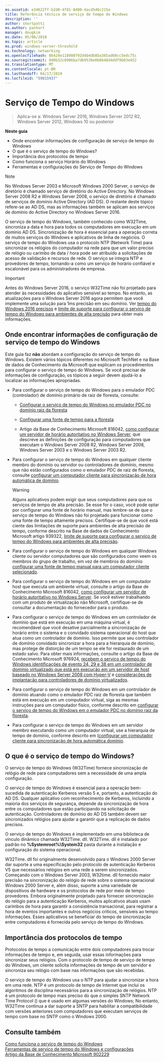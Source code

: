 ```yaml
---
ms.assetid: e34622ff-b2d0-4f81-8d00-dacd5d6c215e
title: Referência técnica de serviço de tempo do Windows
description: ''
author: shortpatti
ms.author: pashort
manager: dougkim
ms.date: 05/08/2018
ms.topic: article
ms.prod: windows-server-threshold
ms.technology: networking
ms.openlocfilehash: 0b424e118980792d4b4db8ba365ad60cc5edc75c
ms.sourcegitcommit: 0d0b32c8986ba7db9536e0b8648d4ddf9b03e452
ms.translationtype: MT
ms.contentlocale: pt-BR
ms.lasthandoff: 04/17/2019
ms.locfileid: "59815937"
---
```

# <a name="windows-time-service"></a>Serviço de Tempo do Windows

>Aplica-se a: Windows Server 2016, Windows Server 2012 R2, Windows Server 2012, Windows 10 ou posterior


**Neste guia**  
  
* Onde encontrar informações de configuração de serviço de tempo do Windows  
* O que é o serviço de tempo do Windows?  
* Importância dos protocolos de tempo  
* Como funciona o serviço Horário do Windows   
* Ferramentas e configurações do Serviço de Tempo do Windows  
  
> [!NOTE]  
> No Windows Server 2003 e Microsoft Windows 2000 Server, o serviço de diretório é chamado serviço de diretório do Active Directory. No Windows Server 2008 R2 e Windows Server 2008, o serviço de diretório é chamado de serviços de domínio Active Directory (AD DS). O restante deste tópico refere-se ao AD DS, mas as informações também se aplicam aos serviços de domínio do Active Directory no Windows Server 2016.  
  
O serviço de tempo do Windows, também conhecido como W32Time, sincroniza a data e hora para todos os computadores em execução em um domínio AD DS. Sincronização de hora é essencial para a operação correta de muitos serviços do Windows e aplicativos de linha de negócios. O serviço de tempo do Windows usa o protocolo NTP (Network Time) para sincronizar os relógios do computador na rede para que um valor preciso de relógio ou carimbo de data / hora pode ser atribuído a solicitações de acesso de validação e recursos de rede. O serviço se integra NTP e provedores de tempo, tornando-a como um serviço de horário confiável e escalonável para os administradores de empresa.
  
> [!IMPORTANT]  
> Antes do Windows Server 2016, o serviço W32Time não foi projetado para atender às necessidades do aplicativo sensível ao tempo.  No entanto, as atualizações para o Windows Server 2016 agora permitem que você implemente uma solução para 1ms precisão em seu domínio.  Ver [tempo do Windows 2016 precisos](accurate-time.md) e [limite de suporte para configurar o serviço de tempo do Windows para ambientes de alta precisão](support-boundary.md) para obter mais informações.  
  
## <a name="BKMK_Config"></a>Onde encontrar informações de configuração de serviço de tempo do Windows  
Este guia faz **não** abordam a configuração do serviço de tempo do Windows. Existem vários tópicos diferentes no Microsoft TechNet e na Base de dados de Conhecimento da Microsoft que explicam os procedimentos para configurar o serviço de tempo do Windows. Se você precisar de informações de configuração, os tópicos a seguir devem ajudá-lo a localizar as informações apropriadas.  
  
-   Para configurar o serviço de tempo do Windows para o emulador PDC (controlador) de domínio primário de raiz de floresta, consulte:  
  
    -   [Configurar o serviço de tempo do Windows no emulador PDC no domínio raiz da floresta](https://docs.microsoft.com/previous-versions/windows/it-pro/windows-server-2008-R2-and-2008/cc731191%28v=ws.10%29) 
  
    -   [Configurar uma fonte de tempo para a floresta](https://docs.microsoft.com/previous-versions/windows/it-pro/windows-server-2008-r2-and-2008/cc794823%28v%3dws.10%29) 
  
    -   Artigo da Base de Conhecimento Microsoft 816042, [como configurar um servidor de horário autoritativo no Windows Server](https://go.microsoft.com/fwlink/?LinkID=60402), que descreve as definições de configuração para computadores que executam o Windows Server 2008 R2, Windows Server 2008, Windows Server 2003 e o Windows Server 2003 R2.  
  
-   Para configurar o serviço de tempo do Windows em qualquer cliente membro do domínio ou servidor ou controladores de domínio, mesmo que não estão configurados como o emulador PDC de raiz de floresta, consulte [configurar um computador cliente para sincronização de hora automática de domínio](https://docs.microsoft.com/previous-versions/windows/it-pro/windows-server-2008-r2-and-2008/cc816884%28v%3dws.10%29).  
  
    > [!WARNING]  
    > Alguns aplicativos podem exigir que seus computadores para que os serviços de tempo de alta precisão. Se esse for o caso, você pode optar por configurar uma fonte de horário manual, mas lembre-se de que o serviço de tempo do Windows não foi projetado para funcionar como uma fonte de tempo altamente precisos. Certifique-se de que você está ciente das limitações de suporte para ambientes de alta precisão de tempo, conforme descrito na Base de dados de Conhecimento Microsoft artigo 939322, [limite de suporte para configurar o serviço de tempo do Windows para ambientes de alta precisão](support-boundary.md).  
  
-   Para configurar o serviço de tempo do Windows em qualquer Windows cliente ou servidor computadores que são configurados como veem os membros do grupo de trabalho, em vez de membros do domínio [configurar uma fonte de tempo manual para um computador cliente selecionado](https://docs.microsoft.com/previous-versions/windows/it-pro/windows-server-2008-r2-and-2008/cc816656%28v%3dws.10%29).  
  
-   Para configurar o serviço de tempo do Windows em um computador host que executa um ambiente virtual, consulte o artigo da Base de Conhecimento Microsoft 816042, [como configurar um servidor de horário autoritativo no Windows Server](https://go.microsoft.com/fwlink/?LinkID=60402). Se você estiver trabalhando com um produto de virtualização não Microsoft, certifique-se de consultar a documentação do fornecedor para o produto.  
  
-   Para configurar o serviço de tempo do Windows em um controlador de domínio que está em execução em uma máquina virtual, é recomendável que você desative parcialmente a sincronização de horário entre o sistema e o convidado sistema operacional do host que atua como um controlador de domínio. Isso permite que seu controlador de domínio convidado sincronizar a hora para a hierarquia de domínio, mas protege de distorção de um tempo se ele for restaurado de um estado salvo. Para obter mais informações, consulte o artigo da Base de Conhecimento Microsoft 976924, [recebem o serviço de tempo do Windows identificações de evento 24, 29 e 38 em um controlador de domínio virtualizado que está em execução em um servidor de host baseado no Windows Server 2008 com Hyper-V](https://go.microsoft.com/fwlink/?LinkID=192236) e [considerações de implantação para controladores de domínio virtualizados](https://go.microsoft.com/fwlink/?LinkID=192235).  
  
-   Para configurar o serviço de tempo do Windows em um controlador de domínio atuando como o emulador PDC raiz de floresta que também está em execução em um computador virtual, siga as mesmas instruções para um computador físico, conforme descrito em [configurar o serviço de tempo do Windows em o emulador PDC no domínio raiz da floresta](https://docs.microsoft.com/previous-versions/windows/it-pro/windows-server-2008-R2-and-2008/cc731191%28v=ws.10%29).  
  
-   Para configurar o serviço de tempo do Windows em um servidor membro executando como um computador virtual, use a hierarquia de tempo de domínio, conforme descrito em ([configurar um computador cliente para sincronização de hora automática domínio](https://docs.microsoft.com/previous-versions/windows/it-pro/windows-server-2008-r2-and-2008/cc816884%28v%3dws.10%29).  
  
## <a name="BKMK_WTS"></a>O que é o serviço de tempo do Windows?  
O serviço de tempo do Windows (W32Time) fornece sincronização de relógio de rede para computadores sem a necessidade de uma ampla configuração.  
  
O serviço de tempo do Windows é essencial para a operação bem-sucedida de autenticação Kerberos versão 5 e, portanto, a autenticação do AD DS. Qualquer aplicativo com reconhecimento de Kerberos, incluindo a maioria dos serviços de segurança, depende da sincronização de hora entre os computadores que estão participando na solicitação de autenticação. Controladores de domínio do AD DS também devem ser sincronizados relógios para ajudar a garantir que a replicação de dados precisos.  
  
O serviço de tempo do Windows é implementado em uma biblioteca de vínculo dinâmico chamada W32Time. dll. W32Time. dll é instalado por padrão no **%Systemroot%\System32** pasta durante a instalação e configuração do sistema operacional.  
  
W32Time. dll foi originalmente desenvolvido para o Windows 2000 Server dar suporte a uma especificação pelo protocolo de autenticação Kerberos V5 que necessários relógios em uma rede a serem sincronizados. Começando com o Windows Server 2003, W32time. dll fornecido maior precisão na sincronização do relógio de rede sobre o sistema operacional Windows 2000 Server e, além disso, suporte a uma variedade de dispositivos de hardware e os protocolos de rede por meio de tempo provedores. Embora originalmente projetado para fornecer sincronização do relógio para a autenticação Kerberos, muitos aplicativos atuais usam carimbos de hora para garantir a consistência transacional, para registrar a hora de eventos importantes e outros negócios críticos, sensíveis ao tempo informações. Esses aplicativos se beneficiar do tempo de sincronização entre computadores é fornecida pelo serviço de tempo do Windows.  
  
## <a name="BKMK_TimeProtocols"></a>Importância dos protocolos de tempo  
Protocolos de tempo a comunicação entre dois computadores para trocar informações de tempo e, em seguida, usar essas informações para sincronizar seus relógios. Com o protocolo de tempo de serviço de tempo do Windows, um cliente solicita informações de tempo de um servidor e sincroniza seu relógio com base nas informações que são recebidas.  
  
O serviço de tempo do Windows usa o NTP para ajudar a sincronizar a hora em uma rede. NTP é um protocolo de tempo de Internet que inclui os algoritmos de disciplina necessários para a sincronização de relógios. NTP é um protocolo de tempo mais preciso do que o simples SNTP Network Time Protocol () que é usado em algumas versões do Windows; No entanto, W32Time continua a dar suporte a SNTP para habilitar a compatibilidade com versões anteriores com computadores que executam serviços de tempo com base no SNTP como o Windows 2000.  
  
## <a name="see-also"></a>Consulte também  
[Como funciona o serviço de tempo do Windows](How-the-Windows-Time-Service-Works.md)  
[Ferramentas de serviço de tempo do Windows e configurações](Windows-Time-Service-Tools-and-Settings.md)  
[Artigo da Base de Conhecimento Microsoft 902229](https://go.microsoft.com/fwlink/?LinkId=186066)